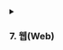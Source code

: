 
<details>
  <summary><h3>7. 웹(Web)</h3></summary>

- 브라우저 동작 방법
- 쿠키 & 세션
- HTTP Request Methods
- HTTP Status Code
- REST API
- Web Server 와 WAS
- CORS
- 로드 밸런스
- OAuth
- JWT(JSON Web Token)
- 인증 방식
- 로깅 레벨
- UI & UX
- 네이티브 앱 & 웹 앱 & 하이브리드 웹
- Vue.js 와 React
- PWA(Progressive Web APP)
- CSRF & XSS
- 웹 통신 흐름 정리
    - www.example.com을 입력했을 때 

</details>
